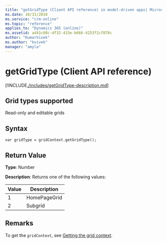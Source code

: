 ```yaml
---
title: "getGridType (Client API reference) in model-driven apps| MicrosoftDocs"
ms.date: 10/31/2018
ms.service: "crm-online"
ms.topic: "reference"
applies_to: "Dynamics 365 (online)"
ms.assetid: a441c08c-df32-433e-b666-4253f2cf878c
author: "KumarVivek"
ms.author: "kvivek"
manager: "amyla"
---
```

# getGridType (Client API reference)



[!INCLUDE[./includes/getGridType-description.md](./includes/getGridType-description.md)]

## Grid types supported

Read-only and editable grids

## Syntax

`var gridType = gridContext.getGridType();`

## Return Value

**Type**: Number

**Description**: Returns one of the following values:

|Value |Description |
|--|--|
|1|HomePageGrid|
|2|Subgrid|

## Remarks

To get the `gridContext`, see [Getting the grid context](../../grids.md#bkmk_gridcontext). 


